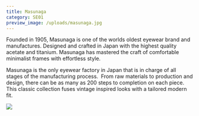 ```yaml
---
title: Masunaga
category: SE01
preview_image: /uploads/masunaga.jpg
---
```

Founded in 1905, Masunaga is one of the worlds oldest eyewear brand and manufactures. Designed and crafted in Japan with the highest quality acetate and titanium. Masunaga has mastered the craft of comfortable minimalist frames with effortless style. 

Masunaga is the only eyewear factory in Japan that is in charge of all stages of the manufacturing process.  From raw materials to production and design, there can be as many as 200 steps to completion on each piece. This classic collection fuses vintage inspired looks with a tailored modern fit.

![](/uploads/masunaga.jpg)